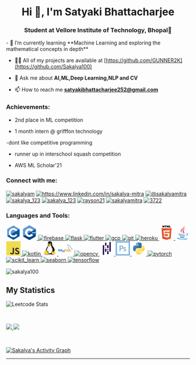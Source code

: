 <h1 align="center">Hi 👋, I'm Satyaki Bhattacharjee</h1>
<h3 align="center">Student at Vellore Institute of Technology, Bhopal🌟</h3>
- 🌱 I’m currently learning **Machine Learning and exploring the mathematical concepts in depth**

- 👨‍💻 All of my projects are available at [https://github.com/GUNNER2K](https://github.com/Sakalya100)

- 💬 Ask me about **AI,ML,Deep Learning,NLP and CV**

- 📫 How to reach me **satyakibhattacharjee252@gmail.com**


<h3 align="left">Achievements:</h3>

- 2nd place in ML competition 

- 1 month intern @ grifffon technology

 -dont like competitive programming

- runner up in interschool squash competition

- AWS ML Scholar'21


<h3 align="left">Connect with me:</h3>
<p align="left">
<a href="https://twitter.com/sakalyam" target="blank"><img align="center" src="https://raw.githubusercontent.com/rahuldkjain/github-profile-readme-generator/master/src/images/icons/Social/twitter.svg" alt="sakalyam" height="30" width="40" /></a>
<a href="https://linkedin.com/in/https://www.linkedin.com/in/sakalya-mitra" target="blank"><img align="center" src="https://raw.githubusercontent.com/rahuldkjain/github-profile-readme-generator/master/src/images/icons/Social/linked-in-alt.svg" alt="https://www.linkedin.com/in/sakalya-mitra" height="30" width="40" /></a>
<a href="https://medium.com/@sakalyamitra" target="blank"><img align="center" src="https://raw.githubusercontent.com/rahuldkjain/github-profile-readme-generator/master/src/images/icons/Social/medium.svg" alt="@sakalyamitra" height="30" width="40" /></a>
<a href="https://www.codechef.com/users/sakalya_123" target="blank"><img align="center" src="https://cdn.jsdelivr.net/npm/simple-icons@3.1.0/icons/codechef.svg" alt="sakalya_123" height="30" width="40" /></a>
<a href="https://codeforces.com/profile/sakalya_123" target="blank"><img align="center" src="https://raw.githubusercontent.com/rahuldkjain/github-profile-readme-generator/master/src/images/icons/Social/codeforces.svg" alt="sakalya_123" height="30" width="40" /></a>
<a href="https://www.leetcode.com/rayson21" target="blank"><img align="center" src="https://raw.githubusercontent.com/rahuldkjain/github-profile-readme-generator/master/src/images/icons/Social/leet-code.svg" alt="rayson21" height="30" width="40" /></a>
<a href="https://auth.geeksforgeeks.org/user/sakalyamitra" target="blank"><img align="center" src="https://raw.githubusercontent.com/rahuldkjain/github-profile-readme-generator/master/src/images/icons/Social/geeks-for-geeks.svg" alt="sakalyamitra" height="30" width="40" /></a>
<a href="https://discord.gg/3722" target="blank"><img align="center" src="https://raw.githubusercontent.com/rahuldkjain/github-profile-readme-generator/master/src/images/icons/Social/discord.svg" alt="3722" height="30" width="40" /></a>
</p>

<h3 align="left">Languages and Tools:</h3>
<p <a href="https://www.cprogramming.com/" target="_blank" rel="noreferrer"> <img src="https://raw.githubusercontent.com/devicons/devicon/master/icons/c/c-original.svg" alt="c" width="40" height="40"/> </a> <a href="https://www.w3schools.com/cpp/" target="_blank" rel="noreferrer"> <img src="https://raw.githubusercontent.com/devicons/devicon/master/icons/cplusplus/cplusplus-original.svg" alt="cplusplus" width="40" height="40"/> </a> <a href="https://firebase.google.com/" target="_blank" rel="noreferrer"> <img src="https://www.vectorlogo.zone/logos/firebase/firebase-icon.svg" alt="firebase" width="40" height="40"/> </a> <a href="https://flask.palletsprojects.com/" target="_blank" rel="noreferrer"> <img src="https://www.vectorlogo.zone/logos/pocoo_flask/pocoo_flask-icon.svg" alt="flask" width="40" height="40"/> </a> <a href="https://flutter.dev" target="_blank" rel="noreferrer"> <img src="https://www.vectorlogo.zone/logos/flutterio/flutterio-icon.svg" alt="flutter" width="40" height="40"/> </a> <a href="https://cloud.google.com" target="_blank" rel="noreferrer"> <img src="https://www.vectorlogo.zone/logos/google_cloud/google_cloud-icon.svg" alt="gcp" width="40" height="40"/> </a> <a href="https://git-scm.com/" target="_blank" rel="noreferrer"> <img src="https://www.vectorlogo.zone/logos/git-scm/git-scm-icon.svg" alt="git" width="40" height="40"/> </a> <a href="https://heroku.com" target="_blank" rel="noreferrer"> <img src="https://www.vectorlogo.zone/logos/heroku/heroku-icon.svg" alt="heroku" width="40" height="40"/> </a> <a href="https://www.w3.org/html/" target="_blank" rel="noreferrer"> <img src="https://raw.githubusercontent.com/devicons/devicon/master/icons/html5/html5-original-wordmark.svg" alt="html5" width="40" height="40"/> </a> <a href="https://www.java.com" target="_blank" rel="noreferrer"> <img src="https://raw.githubusercontent.com/devicons/devicon/master/icons/java/java-original.svg" alt="java" width="40" height="40"/> </a> <a href="https://developer.mozilla.org/en-US/docs/Web/JavaScript" target="_blank" rel="noreferrer"> <img src="https://raw.githubusercontent.com/devicons/devicon/master/icons/javascript/javascript-original.svg" alt="javascript" width="40" height="40"/> </a> <a href="https://kotlinlang.org" target="_blank" rel="noreferrer"> <img src="https://www.vectorlogo.zone/logos/kotlinlang/kotlinlang-icon.svg" alt="kotlin" width="40" height="40"/> </a> <a href="https://www.linux.org/" target="_blank" rel="noreferrer"> <img src="https://raw.githubusercontent.com/devicons/devicon/master/icons/linux/linux-original.svg" alt="linux" width="40" height="40"/> </a> <a href="https://www.mysql.com/" target="_blank" rel="noreferrer"> <img src="https://raw.githubusercontent.com/devicons/devicon/master/icons/mysql/mysql-original-wordmark.svg" alt="mysql" width="40" height="40"/> </a> <a href="https://opencv.org/" target="_blank" rel="noreferrer"> <img src="https://www.vectorlogo.zone/logos/opencv/opencv-icon.svg" alt="opencv" width="40" height="40"/> </a> <a href="https://pandas.pydata.org/" target="_blank" rel="noreferrer"> <img src="https://raw.githubusercontent.com/devicons/devicon/2ae2a900d2f041da66e950e4d48052658d850630/icons/pandas/pandas-original.svg" alt="pandas" width="40" height="40"/> </a> <a href="https://www.photoshop.com/en" target="_blank" rel="noreferrer"> <img src="https://raw.githubusercontent.com/devicons/devicon/master/icons/photoshop/photoshop-line.svg" alt="photoshop" width="40" height="40"/> </a> <a href="https://www.python.org" target="_blank" rel="noreferrer"> <img src="https://raw.githubusercontent.com/devicons/devicon/master/icons/python/python-original.svg" alt="python" width="40" height="40"/> </a> <a href="https://pytorch.org/" target="_blank" rel="noreferrer"> <img src="https://www.vectorlogo.zone/logos/pytorch/pytorch-icon.svg" alt="pytorch" width="40" height="40"/> </a> <a href="https://scikit-learn.org/" target="_blank" rel="noreferrer"> <img src="https://upload.wikimedia.org/wikipedia/commons/0/05/Scikit_learn_logo_small.svg" alt="scikit_learn" width="40" height="40"/> </a> <a href="https://seaborn.pydata.org/" target="_blank" rel="noreferrer"> <img src="https://seaborn.pydata.org/_images/logo-mark-lightbg.svg" alt="seaborn" width="40" height="40"/> </a> <a href="https://www.tensorflow.org" target="_blank" rel="noreferrer"> <img src="https://www.vectorlogo.zone/logos/tensorflow/tensorflow-icon.svg" alt="tensorflow" width="40" height="40"/> </a> </p>

<p><img align="center" src="https://github-readme-stats.vercel.app/api/top-langs?username=sakalya100&show_icons=true&locale=en&layout=compact" alt="sakalya100" /></p>



## My Statistics

![Leetcode Stats](https://leetcode.card.workers.dev/?username=sakalya_123&theme=forest&font=Georgia)

<br/>
<p align="left">
  <a href="https://sakalyamitra.me/">
  <img width="49.5%" src="https://github-readme-stats.vercel.app/api?username=Sakalya100&show_icons=true&theme=gruvbox&hide_border=true&&include_all_commits=true" />
    <img width="49.5%" src="https://github-readme-streak-stats.herokuapp.com/?user=Sakalya100&theme=gruvbox&hide_border=true" />
  </a>
</p>
<br>

[![Sakalya's Activity Graph](https://activity-graph.herokuapp.com/graph?username=Sakalya100&custom_title=Sakalya's%20Contribution%20Graph&theme=gruvbox&bg_color=282828&hide_border=true&line=d1a01f&point=c58545)](https://sakalyamitra.me/)

------

